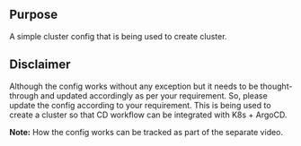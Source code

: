 ## Purpose
A simple cluster config that is being used to create cluster.

## Disclaimer
Although the config works without any exception but it needs to be thought-through and updated accordingly as per your requirement. So, please update the config according to your requirement. This is being used to create a cluster so that CD workflow can be integrated with K8s + ArgoCD.

**Note:** How the config works can be tracked as part of the separate video.